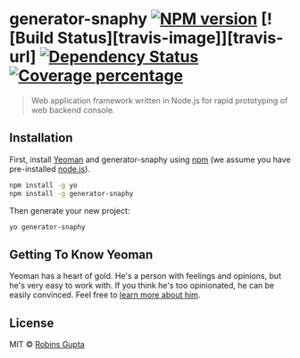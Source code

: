 # generator-snaphy [![NPM version][npm-image]][npm-url] [![Build Status][travis-image]][travis-url] [![Dependency Status][daviddm-image]][daviddm-url] [![Coverage percentage][coveralls-image]][coveralls-url]
> Web application framework written in Node.js for rapid prototyping of web backend console.

## Installation

First, install [Yeoman](http://yeoman.io) and generator-snaphy using [npm](https://www.npmjs.com/) (we assume you have pre-installed [node.js](https://nodejs.org/)).

```bash
npm install -g yo
npm install -g generator-snaphy
```

Then generate your new project:

```bash
yo generator-snaphy
```

## Getting To Know Yeoman

Yeoman has a heart of gold. He&#39;s a person with feelings and opinions, but he&#39;s very easy to work with. If you think he&#39;s too opinionated, he can be easily convinced. Feel free to [learn more about him](http://yeoman.io/).

## License

MIT © [Robins Gupta]()


[npm-image]: https://badge.fury.io/js/generator-snaphy.svg
[npm-url]: https://npmjs.org/package/generator-snaphy

[daviddm-image]: https://david-dm.org/snaphy/generator-snaphy.svg?theme=shields.io
[daviddm-url]: https://david-dm.org/snaphy/generator-snaphy
[coveralls-image]: https://coveralls.io/repos/snaphy/generator-snaphy/badge.svg
[coveralls-url]: https://coveralls.io/r/snaphy/generator-snaphy
